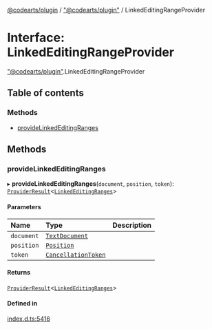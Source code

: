 [@codearts/plugin](../README.md) / ["@codearts/plugin"](../modules/_codearts_plugin_.md) / LinkedEditingRangeProvider

# Interface: LinkedEditingRangeProvider

["@codearts/plugin"](../modules/_codearts_plugin_.md).LinkedEditingRangeProvider

## Table of contents

### Methods

- [provideLinkedEditingRanges](codearts_plugin_.LinkedEditingRangeProvider.md#providelinkededitingranges)

## Methods

### provideLinkedEditingRanges

▸ **provideLinkedEditingRanges**(`document`, `position`, `token`): [`ProviderResult`](../modules/_codearts_plugin_.md#providerresult)<[`LinkedEditingRanges`](../classes/codearts_plugin_.LinkedEditingRanges.md)\>

#### Parameters

| Name | Type | Description |
| :------ | :------ | :------ |
| `document` | [`TextDocument`](codearts_plugin_.TextDocument.md) |  |
| `position` | [`Position`](../classes/codearts_plugin_.Position.md) |  |
| `token` | [`CancellationToken`](codearts_plugin_.CancellationToken.md) |  |

#### Returns

[`ProviderResult`](../modules/_codearts_plugin_.md#providerresult)<[`LinkedEditingRanges`](../classes/codearts_plugin_.LinkedEditingRanges.md)\>

#### Defined in

[index.d.ts:5416](https://github.com/huaweicloud/cloudide-plugin-api/blob/a4193a8/index.d.ts#L5416)

